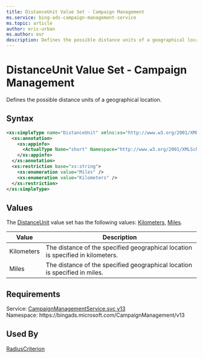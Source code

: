 ```yaml
---
title: DistanceUnit Value Set - Campaign Management
ms.service: bing-ads-campaign-management-service
ms.topic: article
author: eric-urban
ms.author: eur
description: Defines the possible distance units of a geographical location.
---
```

# DistanceUnit Value Set - Campaign Management
Defines the possible distance units of a geographical location.

## Syntax
```xml
<xs:simpleType name="DistanceUnit" xmlns:xs="http://www.w3.org/2001/XMLSchema">
  <xs:annotation>
    <xs:appinfo>
      <ActualType Name="short" Namespace="http://www.w3.org/2001/XMLSchema" xmlns="https://schemas.microsoft.com/2003/10/Serialization/" />
    </xs:appinfo>
  </xs:annotation>
  <xs:restriction base="xs:string">
    <xs:enumeration value="Miles" />
    <xs:enumeration value="Kilometers" />
  </xs:restriction>
</xs:simpleType>
```

## <a name="values"></a>Values

The [DistanceUnit](distanceunit.md) value set has the following values: [Kilometers](#kilometers), [Miles](#miles).

|Value|Description|
|-----------|---------------|
|<a name="kilometers"></a>Kilometers|The distance of the specified geographical location is specified in kilometers.|
|<a name="miles"></a>Miles|The distance of the specified geographical location is specified in miles.|

## Requirements
Service: [CampaignManagementService.svc v13](https://campaign.api.bingads.microsoft.com/Api/Advertiser/CampaignManagement/v13/CampaignManagementService.svc)  
Namespace: https\://bingads.microsoft.com/CampaignManagement/v13  

## Used By
[RadiusCriterion](radiuscriterion.md)  
